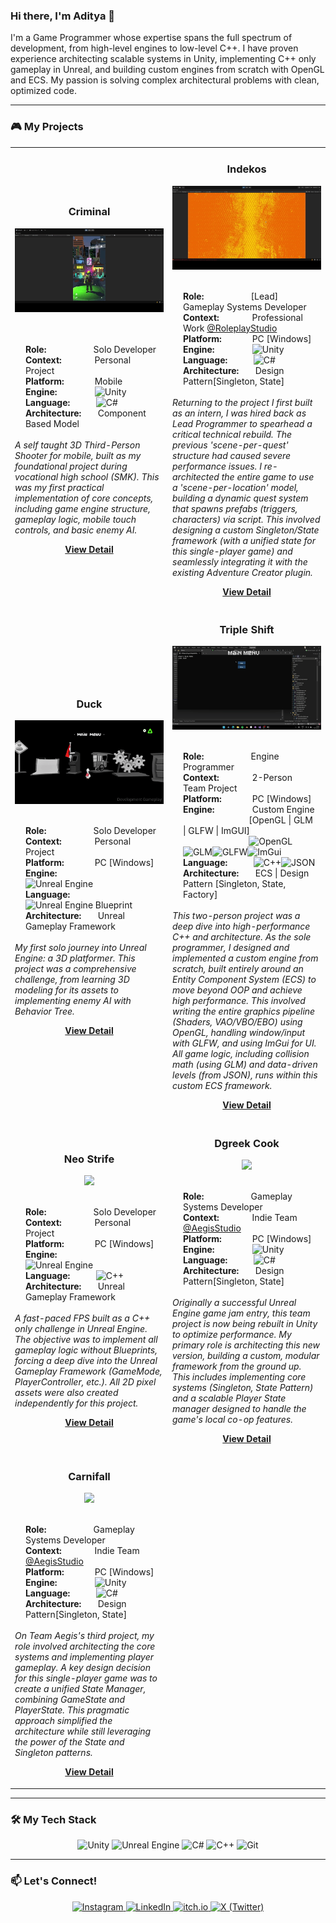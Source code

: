 ### Hi there, I'm Aditya 👋

I'm a Game Programmer whose expertise spans the full spectrum of development, from high-level engines to low-level C++. I have proven experience architecting scalable systems in Unity, implementing C++ only gameplay in Unreal, and building custom engines from scratch with OpenGL and ECS. My passion is solving complex architectural problems with clean, optimized code.

---

### 🎮 My Projects

<table>
  <tr>
    <td width="50%">
      <h3 align="center">Criminal</h3>
      <p align="center">
        <a>
          <img src="games/criminal/criminal-gif.gif" width="100%"/>
        </a>
        <br />
        <br><br> <div align="left" style="width: 90%; margin: 0 auto; padding-left: 10px;">
          <strong>Role:</strong>&nbsp;&nbsp;&nbsp;&nbsp;&nbsp;&nbsp;&nbsp;&nbsp;&nbsp;&nbsp;&nbsp;&nbsp;&nbsp;&nbsp;&nbsp;&nbsp;&nbsp;&nbsp;&nbsp; Solo Developer
          <br>
          <strong>Context:</strong>&nbsp;&nbsp;&nbsp;&nbsp;&nbsp;&nbsp;&nbsp;&nbsp;&nbsp;&nbsp;&nbsp;&nbsp;&nbsp; Personal Project
          <br>
          <strong>Platform:</strong>&nbsp;&nbsp;&nbsp;&nbsp;&nbsp;&nbsp;&nbsp;&nbsp;&nbsp;&nbsp;&nbsp;&nbsp; Mobile
          <br>
          <strong>Engine:</strong>&nbsp;&nbsp;&nbsp;&nbsp;&nbsp;&nbsp;&nbsp;&nbsp;&nbsp;&nbsp;&nbsp;&nbsp;&nbsp;&nbsp;&nbsp;
            <img src="https://img.shields.io/badge/Unity-FFFFFF?style=for-the-badge&logo=unity&logoColor=black" alt="Unity" height="25" />
          <br>
          <strong>Language:</strong>&nbsp;&nbsp;&nbsp;&nbsp;&nbsp;&nbsp;&nbsp;&nbsp;&nbsp;&nbsp;
            <img src="https://img.shields.io/badge/C%23-239120?style=for-the-badge&logo=c-sharp&logoColor=white" alt="C#" height="25" />
          <br>
          <strong>Architecture:</strong>&nbsp;&nbsp;&nbsp;&nbsp;&nbsp;&nbsp; Component Based Model
        </div>
        <br />
      <em>A self taught 3D Third-Person Shooter for mobile, built as my foundational project during vocational high school (SMK). This was my first practical implementation of core concepts, including game engine structure, gameplay logic, mobile touch controls, and basic enemy AI.</em>
        <p align="center">
          <a href="games/criminal/Criminal.md" target="_blank">
            <b>View Detail</b>
          </a> 
        </p>
      </p>
    </td>
    <td width="50%">
      <h3 align="center">Indekos</h3>
       <p align="center">
        <a>
          <img src="games/indekos/indekos-gif.gif" width="100%"/>
        </a>
        <br><br> <div align="left" style="width: 90%; margin: 0 auto; padding-left: 10px;">
          <strong>Role:</strong>&nbsp;&nbsp;&nbsp;&nbsp;&nbsp;&nbsp;&nbsp;&nbsp;&nbsp;&nbsp;&nbsp;&nbsp;&nbsp;&nbsp;&nbsp;&nbsp;&nbsp;&nbsp;&nbsp; [Lead] Gameplay Systems Developer
          <br>
          <strong>Context:</strong>&nbsp;&nbsp;&nbsp;&nbsp;&nbsp;&nbsp;&nbsp;&nbsp;&nbsp;&nbsp;&nbsp;&nbsp;&nbsp; Professional Work <a href="https://www.instagram.com/roleplaystudio" target="_blank">@RoleplayStudio</a>
          <br>
          <strong>Platform:</strong>&nbsp;&nbsp;&nbsp;&nbsp;&nbsp;&nbsp;&nbsp;&nbsp;&nbsp;&nbsp;&nbsp;&nbsp; PC [Windows]
          <br>
          <strong>Engine:</strong>&nbsp;&nbsp;&nbsp;&nbsp;&nbsp;&nbsp;&nbsp;&nbsp;&nbsp;&nbsp;&nbsp;&nbsp;&nbsp;&nbsp;&nbsp;
            <img src="https://img.shields.io/badge/Unity-FFFFFF?style=for-the-badge&logo=unity&logoColor=black" alt="Unity" height="25" />
          <br>
          <strong>Language:</strong>&nbsp;&nbsp;&nbsp;&nbsp;&nbsp;&nbsp;&nbsp;&nbsp;&nbsp;&nbsp;
            <img src="https://img.shields.io/badge/C%23-239120?style=for-the-badge&logo=c-sharp&logoColor=white" alt="C#" height="25" />
          <br>
          <strong>Architecture:</strong>&nbsp;&nbsp;&nbsp;&nbsp;&nbsp;&nbsp; Design Pattern[Singleton, State]
        </div>
        <br />
      <em>Returning to the project I first built as an intern, I was hired back as Lead Programmer to spearhead a critical technical rebuild. The previous 'scene-per-quest' structure had caused severe performance issues. I re-architected the entire game to use a 'scene-per-location' model, building a dynamic quest system that spawns prefabs (triggers, characters) via script. This involved designing a custom Singleton/State framework (with a unified state for this single-player game) and seamlessly integrating it with the existing Adventure Creator plugin.</em>
        <p align="center">
          <a href="games/indekos/Indekos.md" target="_blank">
            <b>View Detail</b>
          </a> 
        </p>
      </p>
    </td>
  </tr>
  <tr>
    <td width="50%">
        <h3 align="center">Duck</h3>
         <p align="center">
          <a>
            <img src="games/duck/duck-gif.gif" width="100%"/>
          </a>
          <br><br> <div align="left" style="width: 90%; margin: 0 auto; padding-left: 10px;">
          <strong>Role:</strong>&nbsp;&nbsp;&nbsp;&nbsp;&nbsp;&nbsp;&nbsp;&nbsp;&nbsp;&nbsp;&nbsp;&nbsp;&nbsp;&nbsp;&nbsp;&nbsp;&nbsp;&nbsp;&nbsp; Solo Developer
          <br>
          <strong>Context:</strong>&nbsp;&nbsp;&nbsp;&nbsp;&nbsp;&nbsp;&nbsp;&nbsp;&nbsp;&nbsp;&nbsp;&nbsp;&nbsp; Personal Project
          <br>
          <strong>Platform:</strong>&nbsp;&nbsp;&nbsp;&nbsp;&nbsp;&nbsp;&nbsp;&nbsp;&nbsp;&nbsp;&nbsp;&nbsp; PC [Windows]
          <br>
          <strong>Engine:</strong>&nbsp;&nbsp;&nbsp;&nbsp;&nbsp;&nbsp;&nbsp;&nbsp;&nbsp;&nbsp;&nbsp;&nbsp;&nbsp;&nbsp;&nbsp;
            <img src="https://img.shields.io/badge/Unreal%20Engine-313131?style=for-the-badge&logo=unrealengine&logoColor=white" alt="Unreal Engine" height="25" />
          <br>
          <strong>Language:</strong>&nbsp;&nbsp;&nbsp;&nbsp;&nbsp;&nbsp;&nbsp;&nbsp;&nbsp;&nbsp;
            <img src="https://img.shields.io/badge/Blueprint-0D7BFF?style=for-the-badge&logo=unrealengine&logoColor=white" alt="Unreal Engine Blueprint" height="25" />
          <br>
          <strong>Architecture:</strong>&nbsp;&nbsp;&nbsp;&nbsp;&nbsp;&nbsp; Unreal Gameplay Framework
        </div>
        <br />
      <em>My first solo journey into Unreal Engine: a 3D platformer. This project was a comprehensive challenge, from learning 3D modeling for its assets to implementing enemy AI with Behavior Tree.</em>
          <p align="center">
            <a href="games/duck/Duck.md" target="_blank">
              <b>View Detail</b>
            </a> 
          </p>
        </p>
      </td>
  <td width="50%">
      <h3 align="center">Triple Shift</h3>
       <p align="center">
        <a>
          <img src="games/triple-shift/tripleshift-gif.gif" width="100%"/>
        </a>
        <br><br> <div align="left" style="width: 90%; margin: 0 auto; padding-left: 10px;">
          <strong>Role:</strong>&nbsp;&nbsp;&nbsp;&nbsp;&nbsp;&nbsp;&nbsp;&nbsp;&nbsp;&nbsp;&nbsp;&nbsp;&nbsp;&nbsp;&nbsp;&nbsp;&nbsp;&nbsp;&nbsp; Engine Programmer
          <br>
          <strong>Context:</strong>&nbsp;&nbsp;&nbsp;&nbsp;&nbsp;&nbsp;&nbsp;&nbsp;&nbsp;&nbsp;&nbsp;&nbsp;&nbsp; 2-Person Team Project
          <br>
          <strong>Platform:</strong>&nbsp;&nbsp;&nbsp;&nbsp;&nbsp;&nbsp;&nbsp;&nbsp;&nbsp;&nbsp;&nbsp;&nbsp; PC [Windows]
          <br>
          <strong>Engine:</strong>&nbsp;&nbsp;&nbsp;&nbsp;&nbsp;&nbsp;&nbsp;&nbsp;&nbsp;&nbsp;&nbsp;&nbsp;&nbsp;&nbsp;&nbsp;
            Custom Engine <br>&nbsp;&nbsp;&nbsp;&nbsp;&nbsp;&nbsp;&nbsp;&nbsp;&nbsp;&nbsp;&nbsp;&nbsp;&nbsp;&nbsp;&nbsp;&nbsp;&nbsp;&nbsp;&nbsp;&nbsp;&nbsp;&nbsp;&nbsp;&nbsp;&nbsp;&nbsp;&nbsp; [OpenGL | GLM | GLFW | ImGUI] 
<br>&nbsp;&nbsp;&nbsp;&nbsp;&nbsp;&nbsp;&nbsp;&nbsp;&nbsp;&nbsp;&nbsp;&nbsp;&nbsp;&nbsp;&nbsp;&nbsp;&nbsp;&nbsp;&nbsp;&nbsp;&nbsp;&nbsp;&nbsp;&nbsp;&nbsp;&nbsp;&nbsp; <img src="https://img.shields.io/badge/OpenGL-5586A4?style=for-the-badge&logo=opengl&logoColor=white" alt="OpenGL" height="25" /><img src="https://img.shields.io/badge/GLM-00599C?style=for-the-badge" alt="GLM" height="25" /><img src="https://img.shields.io/badge/GLFW-FFFFFF?style=for-the-badge&logo=glfw&logoColor=black" alt="GLFW" height="25" /><img src="https://img.shields.io/badge/ImGui-F06900?style=for-the-badge" alt="ImGui" height="25" />
          <br>
          <strong>Language:</strong>&nbsp;&nbsp;&nbsp;&nbsp;&nbsp;&nbsp;&nbsp;&nbsp;&nbsp;&nbsp;
            <img src="https://img.shields.io/badge/C%2B%2B-00599C?style=for-the-badge&logo=c%2B%2B&logoColor=white" alt="C++" height="25" /><img src="https://img.shields.io/badge/JSON-000000?style=for-the-badge&logo=json&logoColor=white" alt="JSON" height="25" />
          <br>
          <strong>Architecture:</strong>&nbsp;&nbsp;&nbsp;&nbsp;&nbsp;&nbsp; ECS | Design Pattern [Singleton, State, Factory]
        </div>
        <br />
      <em>This two-person project was a deep dive into high-performance C++ and architecture. As the sole programmer, I designed and implemented a custom engine from scratch, built entirely around an Entity Component System (ECS) to move beyond OOP and achieve high performance. This involved writing the entire graphics pipeline (Shaders, VAO/VBO/EBO) using OpenGL, handling window/input with GLFW, and using ImGui for UI. All game logic, including collision math (using GLM) and data-driven levels (from JSON), runs within this custom ECS framework.</em>
        <p align="center">
          <a href="games/triple-shift/TripleShift.md" target="_blank">
            <b>View Detail</b>
          </a> 
        </p>
      </p>
    </td>
  </tr>
  <tr>
    <td width="50%">
        <h3 align="center">Neo Strife</h3>
         <p align="center">
          <a>
            <img src="games/neo-strife/neostrife-gif.gif" width="100%"/>
          </a>
          <br><br> <div align="left" style="width: 90%; margin: 0 auto; padding-left: 10px;">
          <strong>Role:</strong>&nbsp;&nbsp;&nbsp;&nbsp;&nbsp;&nbsp;&nbsp;&nbsp;&nbsp;&nbsp;&nbsp;&nbsp;&nbsp;&nbsp;&nbsp;&nbsp;&nbsp;&nbsp;&nbsp; Solo Developer
          <br>
          <strong>Context:</strong>&nbsp;&nbsp;&nbsp;&nbsp;&nbsp;&nbsp;&nbsp;&nbsp;&nbsp;&nbsp;&nbsp;&nbsp;&nbsp; Personal Project
          <br>
          <strong>Platform:</strong>&nbsp;&nbsp;&nbsp;&nbsp;&nbsp;&nbsp;&nbsp;&nbsp;&nbsp;&nbsp;&nbsp;&nbsp; PC [Windows]
          <br>
          <strong>Engine:</strong>&nbsp;&nbsp;&nbsp;&nbsp;&nbsp;&nbsp;&nbsp;&nbsp;&nbsp;&nbsp;&nbsp;&nbsp;&nbsp;&nbsp;&nbsp;
            <img src="https://img.shields.io/badge/Unreal%20Engine-313131?style=for-the-badge&logo=unrealengine&logoColor=white" alt="Unreal Engine" height="25" />
          <br>
          <strong>Language:</strong>&nbsp;&nbsp;&nbsp;&nbsp;&nbsp;&nbsp;&nbsp;&nbsp;&nbsp;&nbsp;
            <img src="https://img.shields.io/badge/C%2B%2B-00599C?style=for-the-badge&logo=c%2B%2B&logoColor=white" alt="C++" height="25" />
          <br>
          <strong>Architecture:</strong>&nbsp;&nbsp;&nbsp;&nbsp;&nbsp;&nbsp; Unreal Gameplay Framework
        </div>
        <br />
      <em>A fast-paced FPS built as a C++ only challenge in Unreal Engine. The objective was to implement all gameplay logic without Blueprints, forcing a deep dive into the Unreal Gameplay Framework (GameMode, PlayerController, etc.). All 2D pixel assets were also created independently for this project.</em>
          <p align="center">
            <a href="games/neo-strife/NeoStrife.md" target="_blank">
              <b>View Detail</b>
            </a> 
          </p>
        </p>
      </td>
  <td width="50%">
      <h3 align="center">Dgreek Cook</h3>
       <p align="center">
        <a>
          <img src="games/dgreek-cook/dgreekcook-gif.gif" width="100%"/>
        </a>
        <br><br> <div align="left" style="width: 90%; margin: 0 auto; padding-left: 10px;">
          <strong>Role:</strong>&nbsp;&nbsp;&nbsp;&nbsp;&nbsp;&nbsp;&nbsp;&nbsp;&nbsp;&nbsp;&nbsp;&nbsp;&nbsp;&nbsp;&nbsp;&nbsp;&nbsp;&nbsp;&nbsp; Gameplay Systems Developer
          <br>
          <strong>Context:</strong>&nbsp;&nbsp;&nbsp;&nbsp;&nbsp;&nbsp;&nbsp;&nbsp;&nbsp;&nbsp;&nbsp;&nbsp;&nbsp; Indie Team <a href="https://www.instagram.com/aegis_studioo" target="_blank">@AegisStudio</a>
          <br>
          <strong>Platform:</strong>&nbsp;&nbsp;&nbsp;&nbsp;&nbsp;&nbsp;&nbsp;&nbsp;&nbsp;&nbsp;&nbsp;&nbsp; PC [Windows]
          <br>
          <strong>Engine:</strong>&nbsp;&nbsp;&nbsp;&nbsp;&nbsp;&nbsp;&nbsp;&nbsp;&nbsp;&nbsp;&nbsp;&nbsp;&nbsp;&nbsp;&nbsp;
            <img src="https://img.shields.io/badge/Unity-FFFFFF?style=for-the-badge&logo=unity&logoColor=black" alt="Unity" height="25" />
          <br>
          <strong>Language:</strong>&nbsp;&nbsp;&nbsp;&nbsp;&nbsp;&nbsp;&nbsp;&nbsp;&nbsp;&nbsp;
            <img src="https://img.shields.io/badge/C%23-239120?style=for-the-badge&logo=c-sharp&logoColor=white" alt="C#" height="25" />
          <br>
          <strong>Architecture:</strong>&nbsp;&nbsp;&nbsp;&nbsp;&nbsp;&nbsp; Design Pattern[Singleton, State]
        </div>
        <br />
      <em>Originally a successful Unreal Engine game jam entry, this team project is now being rebuilt in Unity to optimize performance. My primary role is architecting this new version, building a custom, modular framework from the ground up. This includes implementing core systems (Singleton, State Pattern) and a scalable Player State manager designed to handle the game's local co-op features.</em>
        <p align="center">
          <a href="games/dgreek-cook/DGreekCook.md" target="_blank">
            <b>View Detail</b>
          </a> 
        </p>
      </p>
    </td>
  </tr>
  <tr>
    <td width="50%">
        <h3 align="center">Carnifall</h3>
         <p align="center">
          <a>
            <img src="games/carnifall/carnifall-gif.gif" width="100%"/>
          </a>
          <br><br> <div align="left" style="width: 90%; margin: 0 auto; padding-left: 10px;">
          <strong>Role:</strong>&nbsp;&nbsp;&nbsp;&nbsp;&nbsp;&nbsp;&nbsp;&nbsp;&nbsp;&nbsp;&nbsp;&nbsp;&nbsp;&nbsp;&nbsp;&nbsp;&nbsp;&nbsp;&nbsp; Gameplay Systems Developer
          <br>
          <strong>Context:</strong>&nbsp;&nbsp;&nbsp;&nbsp;&nbsp;&nbsp;&nbsp;&nbsp;&nbsp;&nbsp;&nbsp;&nbsp;&nbsp; Indie Team <a href="https://www.instagram.com/aegis_studioo" target="_blank">@AegisStudio</a>
          <br>
          <strong>Platform:</strong>&nbsp;&nbsp;&nbsp;&nbsp;&nbsp;&nbsp;&nbsp;&nbsp;&nbsp;&nbsp;&nbsp;&nbsp; PC [Windows]
          <br>
          <strong>Engine:</strong>&nbsp;&nbsp;&nbsp;&nbsp;&nbsp;&nbsp;&nbsp;&nbsp;&nbsp;&nbsp;&nbsp;&nbsp;&nbsp;&nbsp;&nbsp;
            <img src="https://img.shields.io/badge/Unity-FFFFFF?style=for-the-badge&logo=unity&logoColor=black" alt="Unity" height="25" />
          <br>
          <strong>Language:</strong>&nbsp;&nbsp;&nbsp;&nbsp;&nbsp;&nbsp;&nbsp;&nbsp;&nbsp;&nbsp;
            <img src="https://img.shields.io/badge/C%23-239120?style=for-the-badge&logo=c-sharp&logoColor=white" alt="C#" height="25" />
          <br>
          <strong>Architecture:</strong>&nbsp;&nbsp;&nbsp;&nbsp;&nbsp;&nbsp; Design Pattern[Singleton, State]
        </div>
        <br />
      <em>On Team Aegis's third project, my role involved architecting the core systems and implementing player gameplay. A key design decision for this single-player game was to create a unified State Manager, combining GameState and PlayerState. This pragmatic approach simplified the architecture while still leveraging the power of the State and Singleton patterns.</em>
          <p align="center">
            <a href="games/carnifall/Carnifall.md" target="_blank">
              <b>View Detail</b>
            </a> 
          </p>
        </p>
      </td>
  </tr>
</table>

---

### 🛠️ My Tech Stack

<p align="center">
  <img src="https://img.shields.io/badge/Unity-FFFFFF?style=for-the-badge&logo=unity&logoColor=black" alt="Unity"/>
  <img src="https://img.shields.io/badge/Unreal%20Engine-313131?style=for-the-badge&logo=unrealengine&logoColor=white" alt="Unreal Engine"/>
  <img src="https://img.shields.io/badge/C%23-239120?style=for-the-badge&logo=c-sharp&logoColor=white" alt="C#"/>
  <img src="https://img.shields.io/badge/C%2B%2B-00599C?style=for-the-badge&logo=c%2B%2B&logoColor=white" alt="C++"/>
  <img src="https://img.shields.io/badge/Git-F05032?style=for-the-badge&logo=git&logoColor=white" alt="Git"/>
</p>

---

### 📫 Let's Connect!

<p align="center">
  <a href="https://www.instagram.com/ya.aditt_/">
    <img src="https://img.shields.io/badge/Instagram-E4405F?style=for-the-badge&logo=instagram&logoColor=white" alt="Instagram" href="https://www.instagram.com/ya.aditt_/"/>
  </a>
  <a href="https://www.linkedin.com/in/aditya-muhammad-ifanrus-a55948332/">
    <img src="https://img.shields.io/badge/LinkedIn-0077B5?style=for-the-badge&logo=linkedin&logoColor=white" alt="LinkedIn"/>
  </a>
  <a href="https://aditya-muhammad-ifanrus.itch.io/">
    <img src="https://img.shields.io/badge/itch.io-FA5C5C?style=for-the-badge&logo=itchdotio&logoColor=white" alt="itch.io"/>
  </a>
  <a href="https://x.com/x_Aditt">
    <img src="https://img.shields.io/badge/X-000000?style=for-the-badge&logo=x&logoColor=white" alt="X (Twitter)"/>
  </a>
</p>
